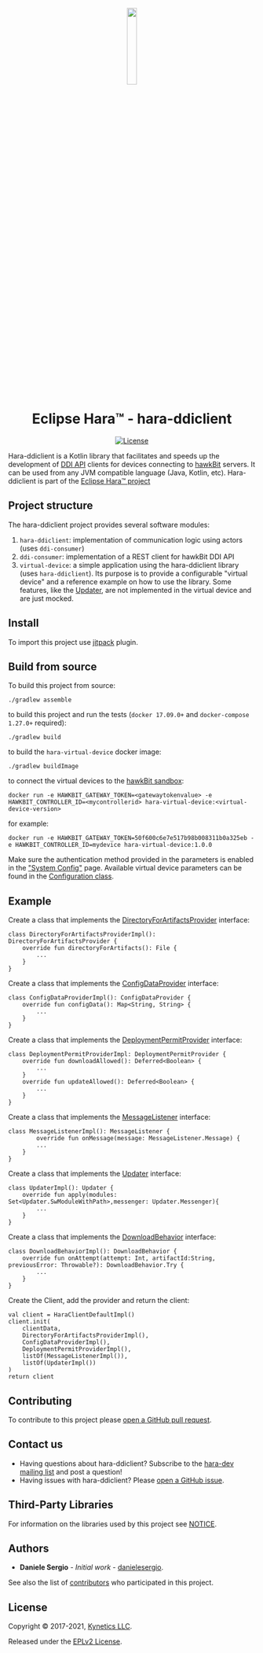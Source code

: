 <p align="center"><img src="hara_logo.png" width=20% height=20% ></p>
<h1 align="center">Eclipse Hara™ - hara-ddiclient</h1>
<p align="center">
<a href="https://www.eclipse.org/legal/epl-2.0"><img alt="License" src="https://img.shields.io/badge/License-EPL%202.0-red.svg"></a>
</p>

Hara-ddiclient is a Kotlin library that facilitates and speeds up the development
of [DDI API](https://www.eclipse.org/hawkbit/apis/ddi_api/) clients for devices 
connecting to [hawkBit](https://eclipse.org/hawkbit/) servers. It can be used from
any JVM compatible language (Java, Kotlin, etc).
Hara-ddiclient is part of the [Eclipse Hara™ project](https://projects.eclipse.org/projects/iot.hawkbit.hara)

## Project structure

The hara-ddiclient project provides several software modules:
1. `hara-ddiclient`: implementation of communication logic using actors (uses `ddi-consumer`)
1. `ddi-consumer`: implementation of a REST client for hawkBit DDI API
1. `virtual-device`: a simple application using the hara-ddiclient library (uses `hara-ddiclient`). Its purpose is to provide a configurable "virtual device" and a reference example on how to use the library. Some features, like the [Updater](core/core-api/src/main/kotlin/org/eclipse/hara/ddiclient/core/api/Updater.kt), are not implemented in the virtual device and are just mocked.

## Install

To import this project use [jitpack](https://jitpack.io/#eclipse/hara-ddiclient) plugin.

## Build from source

To build this project from source:

```shell
./gradlew assemble
```

to build this project and run the tests (`docker 17.09.0+` and `docker-compose 1.27.0+` required):

```shell
./gradlew build
```

to build the `hara-virtual-device` docker image:

```shell
./gradlew buildImage
```

to connect the virtual devices to the [hawkBit sandbox](https://hawkbit.eclipseprojects.io/):

```shell
docker run -e HAWKBIT_GATEWAY_TOKEN=<gatewaytokenvalue> -e HAWKBIT_CONTROLLER_ID=<mycontrollerid> hara-virtual-device:<virtual-device-version>
```

for example:

```shell
docker run -e HAWKBIT_GATEWAY_TOKEN=50f600c6e7e517b98b008311b0a325eb -e HAWKBIT_CONTROLLER_ID=mydevice hara-virtual-device:1.0.0
```

Make sure the authentication method provided in the parameters is enabled in the ["System Config"](https://www.eclipse.org/hawkbit/concepts/authentication/#ddi-api-authentication-modes) page. Available virtual device parameters can be found in the [Configuration class](virtual-device/src/main/kotlin/org/eclipse/hara/ddiclient/virtualdevice/Configuration.kt).

## Example

Create a class that implements the [DirectoryForArtifactsProvider](core/core-api/src/main/kotlin/org/eclipse/hara/ddiclient/core/api/DirectoryForArtifactsProvider.kt) interface:

    class DirectoryForArtifactsProviderImpl(): DirectoryForArtifactsProvider {
        override fun directoryForArtifacts(): File {
            ...
        }
    }

Create a class that implements the [ConfigDataProvider](core/core-api/src/main/kotlin/org/eclipse/hara/ddiclient/core/api/ConfigDataProvider.kt) interface:

    class ConfigDataProviderImpl(): ConfigDataProvider {
        override fun configData(): Map<String, String> {
            ...
        }
    }

Create a class that implements the [DeploymentPermitProvider](core/core-api/src/main/kotlin/org/eclipse/hara/ddiclient/core/api/DeploymentPermitProvider.kt) interface:

    class DeploymentPermitProviderImpl: DeploymentPermitProvider {
        override fun downloadAllowed(): Deferred<Boolean> {
            ...
        }
        override fun updateAllowed(): Deferred<Boolean> {
            ...
        }
    }

Create a class that implements the [MessageListener](core/core-api/src/main/kotlin/org/eclipse/hara/ddiclient/core/api/MessageListener.kt) interface:

    class MessageListenerImpl(): MessageListener {
            override fun onMessage(message: MessageListener.Message) {
            ...
        }
    }

Create a class that implements the [Updater](core/core-api/src/main/kotlin/org/eclipse/hara/ddiclient/core/api/Updater.kt) interface:

    class UpdaterImpl(): Updater {
        override fun apply(modules: Set<Updater.SwModuleWithPath>,messenger: Updater.Messenger){
            ...
        }
    }

Create a class that implements the [DownloadBehavior](core/core-api/src/main/kotlin/org/eclipse/hara/ddiclient/core/api/DownloadBehavior.kt) interface:

    class DownloadBehaviorImpl(): DownloadBehavior {
        override fun onAttempt(attempt: Int, artifactId:String, previousError: Throwable?): DownloadBehavior.Try {
            ...
        }
    }

Create the Client, add the provider and return the client:

    val client = HaraClientDefaultImpl()
    client.init(
        clientData,
        DirectoryForArtifactsProviderImpl(),
        ConfigDataProviderImpl(),
        DeploymentPermitProviderImpl(),
        listOf(MessageListenerImpl()),
        listOf(UpdaterImpl())
    )
    return client

## Contributing

To contribute to this project please [open a GitHub pull request](https://docs.github.com/en/github/collaborating-with-pull-requests/proposing-changes-to-your-work-with-pull-requests/about-pull-requests).

## Contact us

- Having questions about hara-ddiclient? Subscribe to the [hara-dev mailing list](https://accounts.eclipse.org/mailing-list/hara-dev) and post a question!
- Having issues with hara-ddiclient? Please [open a GitHub issue](https://github.com/eclipse/hara-ddiclient/issues).

## Third-Party Libraries

For information on the libraries used by this project see [NOTICE](NOTICE.md).

## Authors

* **Daniele Sergio** - *Initial work* - [danielesergio](https://github.com/danielesergio).

See also the list of [contributors](https://github.com/eclipse/hara-ddiclient/graphs/contributors) who participated in this project.

## License

Copyright © 2017-2021, [Kynetics LLC](https://www.kynetics.com).

Released under the [EPLv2 License](https://www.eclipse.org/legal/epl-2.0).
